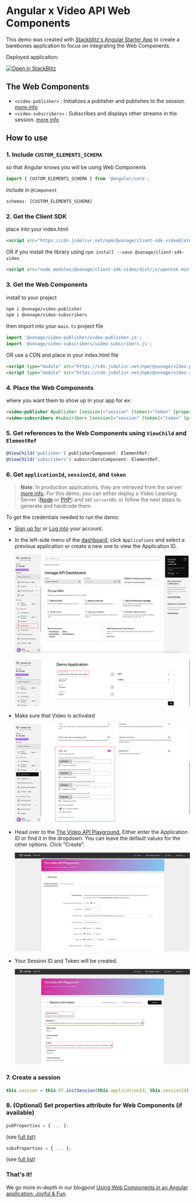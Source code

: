 # Angular x Video API Web Components

This demo was created with [Stackblitz's Angular Starter App](https://stackblitz.com/fork/github/stackblitz/starters/tree/main/angular?template=node&title=Angular%20Starter&description=An%20angular-cli%20project%20based%20on%20%40angular%2Fanimations%2C%20%40angular%2Fcommon%2C%20%40angular%2Fcompiler%2C%20%40angular%2Fcore%2C%20%40angular%2Fforms%2C%20%40angular%2Fplatform-browser%2C%20%40angular%2Fplatform-browser-dynamic%2C%20%40angular%2Frouter%2C%20core-js%2C%20rxjs%2C%20tslib%20and%20zone.js) to create a barebones application to focus on integrating the Web Components.

Deployed application:

[![Open in StackBlitz](https://developer.stackblitz.com/img/open_in_stackblitz.svg)](https://stackblitz.com/fork/github/Vonage-Community/web_components-video_api-javascript/tree/main/examples/angular)

## The Web Components

- `<video-publisher>` : Initializes a publisher and publishes to the session. [more info](https://github.com/Vonage-Community/web_components-video_api-javascript/tree/main/video-publisher)
- `<video-subscribers>` : Subscribes and displays other streams in the session. [more info](https://github.com/Vonage-Community/web_components-video_api-javascript/tree/main/video-subscribers)

## How to use

### 1. Include `CUSTOM_ELEMENTS_SCHEMA`
so that Angular knows you will be using Web Components
```js
import { CUSTOM_ELEMENTS_SCHEMA } from '@angular/core';
```
include in `@Component`
```js
schemas: [CUSTOM_ELEMENTS_SCHEMA]
```

### 2. Get the Client SDK
place into your index.html
```html
<script src="https://cdn.jsdelivr.net/npm/@vonage/client-sdk-video@latest/dist/js/opentok.min.js"></script>
```

OR if you install the library using `npm install --save @vonage/client-sdk-video`
```html
<script src="node_modules/@vonage/client-sdk-video/dist/js/opentok.min.js"></script>
```

### 3. Get the Web Components

install to your project
```bash
npm i @vonage/video-publisher
npm i @vonage/video-subscribers
```
then import into your `main.ts` project file
```js
import '@vonage/video-publisher/video-publisher.js';
import '@vonage/video-subscribers/video-subscribers.js';
```

OR use a CDN and place in your index.html file
```html
<script type="module" src="https://cdn.jsdelivr.net/npm/@vonage/video-publisher@latest/video-publisher.js/+esm"></script>
<script type="module" src="https://cdn.jsdelivr.net/npm/@vonage/video-subscribers@latest/video-subscribers.js/+esm"></script>
```

### 4. Place the Web Components
where you want them to show up in your app
for ex:
```html
<video-publisher #publisher [session]="session" [token]="token" [properties]="pubProperties"></video-publisher>
<video-subscribers #subscribers [session]="session" [token]="token" [properties]="subsProperties"></video-subscribers>
```

### 5. Get references to the Web Components using `ViewChild` and `ElementRef`
```js
@ViewChild('publisher') publisherComponent: ElementRef;
@ViewChild('subscribers') subscribersComponent: ElementRef;
```

### 6. Get `applicationId`, `sessionId`, and `token`
>**Note**: In production applications, they are retrieved from the server [more info](https://developer.vonage.com/en/video/server-sdks/overview). For this demo, you can either deploy a Video Learning Server ([Node](https://github.com/Vonage-Community/sample-video-node-learning_server) or [PHP](https://github.com/Vonage-Community/sample-video-php-learning_server)) and set `serverURL` or follow the next steps to generate and hardcode them.

To get the credentials needed to run the demo:
- [Sign up for](https://ui.idp.vonage.com/ui/auth/registration) or [Log into](https://ui.idp.vonage.com/ui/auth/login) your account.
- In the left-side menu of the [dashboard](https://developer.vonage.com/), click `Applications` and select a previous application or create a new one to view the Application ID.

    ![Screenshot of dashboard with Applications highlighted](https://github.com/Vonage-Community/web_components-video_api-javascript/raw/main/examples/angular/vonage-dashboard-screenshot.jpg)

    ![Screenshot of dashboard with Application ID highlighted](https://github.com/Vonage-Community/web_components-video_api-javascript/raw/main/examples/angular/vonage-application-screenshot.jpg)

- Make sure that Video is activated

    ![Screenshot of dashboard with Video section highlighted](https://github.com/Vonage-Community/web_components-video_api-javascript/raw/main/examples/angular/vonage-video-details-screenshot.jpg)

- Head over to the [The Video API Playground.](https://tools.vonage.com/video/playground) Either enter the Application ID or find it in the dropdown. You can leave the default values for the other options. Click "Create".

    ![Screenshot of The Video API Playground tool](https://github.com/Vonage-Community/web_components-video_api-javascript/raw/main/examples/angular/vonage-video-api-playground-screenshot.jpg)

- Your Session ID and Token will be created.

    ![Screenshot of The Video API Playground tool generated details with the Application ID, Session ID, and Token highlighted in red boxes](https://github.com/Vonage-Community/web_components-video_api-javascript/raw/main/examples/angular/vonage-video-api-playground-session-id-token-screenshot.jpg)

### 7. Create a session
```js
this.session = this.OT.initSession(this.applicationId, this.sessionId);
```

### 8. (Optional) Set properties attribute for Web Components (if available)
```js
pubProperties = { ... };
```
(see [full list](https://vonage.github.io/conversation-docs/video-js-reference/latest/OT.html#initPublisher))
```js
subsProperties = { ... };
```
(see [full list](https://vonage.github.io/conversation-docs/video-js-reference/latest/Session.html#subscribe))

### That's it!

We go more in-depth in our blogpost
[Using Web Components in an Angular application: Joyful & Fun](https://developer.vonage.com/blog/21/02/16/using-web-components-in-an-angular-application-joyful-fun).
